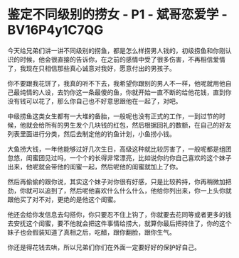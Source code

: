 # 鉴定不同级别的捞女 - P1 - 斌哥恋爱学 - BV16P4y1C7QG

今天给兄弟们讲一讲不同级别的捞鱼，都是怎么样捞男人钱的，初级捞鱼和你刚认识的时候，他会很直接的告诉你，在之前的感情中受了很多伤害，不再相信爱情了，我现在只相信那些真心诚意对我好，愿意付出的男孩子。

你不要跟我花饼了，我真的听不下去，我希望你跟别的男人不一样，他呢就用他自己最纯情的人设，去钓你这一条最傻的鱼，你就开始一直不断的给他花钱，直到你没有钱可以花了，那么你自己也不好意思跟他在一起了，对吧。

中级捞鱼这类女生都有一大堆的备胎，一般呢也没有正式的工作，一到过节的时候，他就会给所有的男生发个几块钱的红包，然后根据回礼的数额，在自己的好友列表里面进行分类，然后去制定他的钓鱼计划，小鱼捞小钱。

大鱼捞大钱，一年他能够过好几次生日，高级这种就比较厉害了，一般呢都是组团忽悠，闺蜜团见过吗，一个个的长得非常漂亮，比如说你约你自己喜欢的这个妹子出来，他呢就会带他的闺蜜一起，然后呢他的闺蜜就加上了你。

然后再偷偷的跟你说，其实这个妹子对你很有好感，只是比较矜持，你再稍微加把劲，你就可以追到了，然后呢他喜欢什么什么什么，他给你列出来，你一上头你就跟他买了对不对，更绝的是他这个闺蜜。

他还会给你发信息去勾搭你，你只要忍不住上钩了，你就要去花同等或者更多的钱去安抚这个闺蜜，要不他就会把这件事情给捞大，就算你最后把持住了，你的这个妹子也会假装知道了真相之后，吃醋，跟你翻脸，跟你生气。

你还是得花钱去哄，所以兄弟们你们在外面一定要好好的保护好自己。